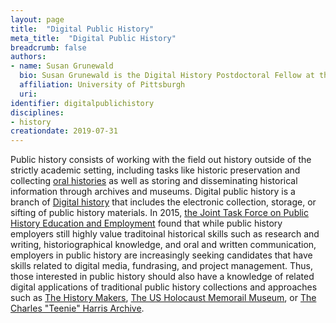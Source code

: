 ```yaml
---
layout: page
title:  "Digital Public History"
meta_title:  "Digital Public History"
breadcrumb: false
authors: 
- name: Susan Grunewald
  bio: Susan Grunewald is the Digital History Postdoctoral Fellow at the University of Pittsburgh’s World History Center. She received her PhD from Carnegie Mellon University, where she was a two-time A.W. Mellon Fellow in Digital Humanities. Her research focuses on Soviet history, particularly German prisoners of war in the USSR during and after the Second World War.
  affiliation: University of Pittsburgh
  uri:
identifier: digitalpublichistory
disciplines: 
- history
creationdate: 2019-07-31
---
```


Public history consists of working with the field out history outside of the strictly academic setting, including tasks like historic preservation and collecting [oral histories](LINKtoORALHISTORYDHTopic) as well as storing and disseminating historical information through archives and museums. Digital public history is a branch of [Digital history]() that includes the electronic collection, storage, or sifting of public history materials. In 2015, [the Joint Task Force on Public History Education and Employment](https://ncph.org/wp-content/uploads/2019/02/What-do-Public-History-Employers-Want-A-Report-of-the-Joint-Task-Force-on-Public-History-Education-and-Employment.pdf) found that while public history employers still highly value traditoinal historical skills such as research and writing, historiographical knowledge, and oral and written communication, employers in public history are increasingly seeking candidates that have skills related to digital media, fundrasing, and project management. Thus, those interested in public history should also have a knowledge of related digital applications of traditional public history collections and approaches such as [The History Makers](https://www.thehistorymakers.org/), [The US Holocaust Memorail Museum](https://www.ushmm.org/collections/the-museums-collections/about/oral-history), or [The Charles "Teenie" Harris Archive](https://cmoa.org/art/teenie-harris-archive/). 
